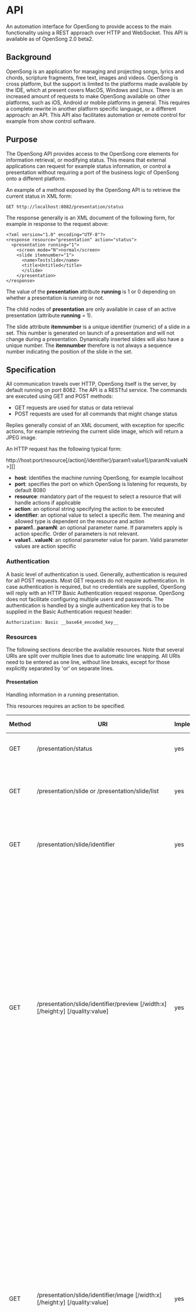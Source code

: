 # API

An automation interface for OpenSong to provide access to the main functionality using a REST approach over HTTP and WebSocket. This API is available as of OpenSong 2.0 beta2.

## Background

OpenSong is an application for managing and projecting songs, lyrics and chords, scripture fragments, free text, images and videos. OpenSong is cross platform, but the support is limited to the platforms made available by the IDE, which at present covers MacOS, Windows and Linux. There is an increased amount of requests to make OpenSong available on other platforms, such as iOS, Android or mobile platforms in general. This requires a complete rewrite in another platform specific language, or a different approach: an API. This API also facilitates automation or remote control for example from show control software.

## Purpose

The OpenSong API provides access to the OpenSong core elements for information retrieval, or modifying status. This means that external applications can request for example status information, or control a presentation without requiring a port of the business logic of OpenSong onto a different platform.

An example of a method exposed by the OpenSong API is to retrieve the current status in XML form:

```
GET http://localhost:8082/presentation/status
```

The response generally is an XML document of the following form, for example in response to the request above:

```
<?xml version="1.0" encoding="UTF-8"?>
<response resource="presentation" action="status">
  <presentation running="1">
    <screen mode="N">normal</screen>
    <slide itemnumber="1">
      <name>Testslide</name>
      <title>Untitled</title>
      </slide>
    </presentation>
</response>
```

The value of the **presentation** attribute **running** is 1 or 0 depending on whether a presentation is running or not.

The child nodes of **presentation** are only available in case of an active presentation (attribute **running** = 1).

The slide attribute **itemnumber** is a unique identifier (numeric) of a slide in a set. This number is generated on launch of a presentation and will not change during a presentation. Dynamically inserted slides will also have a unique number. The **itemnumber** therefore is not always a sequence number indicating the position of the slide in the set.

## Specification

All communication travels over HTTP, OpenSong itself is the server, by default running on port 8082. The API is a RESTful service. The commands are executed using GET and POST methods:

- GET requests are used for status or data retrieval
- POST requests are used for all commands that might change status

Replies generally consist of an XML document, with exception for specific actions, for example retrieving the current slide image, which will return a JPEG image.

An HTTP request has the following typical form:

http://host:port/resource[/action[/identifier]/param1:value1[/paramN:valueN>]]]

- **host**: identifies the machine running OpenSong, for example localhost
- **port**: specifies the port on which OpenSong is listening for requests, by default 8080
- **resource**: mandatory part of the request to select a resource that will handle actions if applicable
- **action**: an optional string specifying the action to be executed
- **identifier**: an optional value to select a specific item. The meaning and allowed type is dependent on the resource and action
- **param1**...**paramN**: an optional parameter name. If parameters apply is action specific. Order of parameters is not relevant.
- **value1**...**valueN**: an optional parameter value for param. Valid parameter values are action specific

### Authentication

A basic level of authentication is used. Generally, authentication is required for all POST requests. Most GET requests do not require authentication. In case authentication is required, but no credentials are supplied, OpenSong will reply with an HTTP Basic Authentication request response. OpenSong does not facilitate configuring multiple users and passwords. The authentication is handled by a single authentication key that is to be supplied in the Basic Authentication request header:

```
Authorization: Basic __base64_encoded_key__
```

### Resources

The following sections describe the available resources. Note that several URIs are split over multiple lines due to automatic line wrapping. All URIs need to be entered as one line, without line breaks, except for those explicitly separated by 'or' on separate lines.

#### Presentation

Handling information in a running presentation.

This resources requires an action to be specified.

| Method | URI                                                                                                  | Implemented                       | Response or consequence                                                                                                                                                                                                                                                                                                                                                                                                                                                                                                                                                                                                                                                                                                                                                                                      |
| ------ | ---------------------------------------------------------------------------------------------------- | --------------------------------- | ------------------------------------------------------------------------------------------------------------------------------------------------------------------------------------------------------------------------------------------------------------------------------------------------------------------------------------------------------------------------------------------------------------------------------------------------------------------------------------------------------------------------------------------------------------------------------------------------------------------------------------------------------------------------------------------------------------------------------------------------------------------------------------------------------------ |
| GET    | /presentation/status                                                                                 | yes                               | The status of OpenSong, see the example response above.                                                                                                                                                                                                                                                                                                                                                                                                                                                                                                                                                                                                                                                                                                                                                      |
| GET    | /presentation/slide or /presentation/slide/list                                                      | yes                               | A list of the slides in the current presentation including slide generics (name, title, slide number).                                                                                                                                                                                                                                                                                                                                                                                                                                                                                                                                                                                                                                                                                                       |
| GET    | /presentation/slide/identifier                                                                       | yes                               | The raw XML data of a slide. Identifier is the slide item number as available in the XML provided by the action list.                                                                                                                                                                                                                                                                                                                                                                                                                                                                                                                                                                                                                                                                                        |
| GET    | /presentation/slide/identifier/preview [/width:x] [/height:y] [/quality:value]                       | yes                               | Preview image for slide in JPEG file format. The dimensions of the preview default to the size of the preview on the presentation helper window or 160x120 in case the presentation helper is not active. Optionally specify parameter width to set the width in pixels (max 4096) either or not in combination with parameter height to set the height in pixels (max 4096). Parameter quality optionally can be set to specify the quality of the JPEG preview, 0=lowest quality, 100=highest quality. Identifier is slide item number as available in the XML provided by the action list, or 'current'.                                                                                                                                                                                                  |
| GET    | /presentation/slide/identifier/image [/width:x] [/height:y] [/quality:value]                         | yes                               | Image of slide in JPEG file format. The dimensions of the image default to the size of the present window, which equal the dimensions of the projector screen. Optionally specify parameter width to set the width in pixels (max 4096) either or not in combination with parameter height to set the height in pixels (max 4096). The parameters width and height are not of influence when using the identifier 'current' to retrieve the slide currently at presentation. Parameter quality optionally can be set to specify the quality of the JPEG preview, 0=lowest quality, 100=highest quality. Identifier is slide item number as available in the XML provided by the action list, or 'current'.                                                                                                   |
| POST   | /presentation/slide/song [/folder:name] /song:name [/after:slide_number] [/order:presentation_order] | yes (as of release 2.2, rev. 917) | Inserts a song to the current showing set. Parameter folder value is the name of the folder to load the songs from. Of absent, the song is in the song folder root. Parameter song is the name of the song to load. Parameter after is the slide number position after which the song is to be inserted. When 0, the song will be inserted as first item in the set. When absent, the song will be inserted after the current slide(group). Parameter order specifies the optional verses, chorus, bridge, .. elements from a song that are to be added (this is wat is referred to in the application as 'presentation order'). When absent, the default presentation order of the song will be used. It is allowed to specify more than once verse by using a comma separated list, e.g. 'V1,C,V2,B,V2,V3' |
| POST   | /presentation/slide/scripture/[tbd]                                                                  |                                   | Insert a new scripture (requires additional parameters, to be defined)                                                                                                                                                                                                                                                                                                                                                                                                                                                                                                                                                                                                                                                                                                                                       |
| POST   | /presentation/slide/identifier                                                                       | yes                               | Directly jump to a slide. Identifier is the slide item number as available in the XML provided by the action list.                                                                                                                                                                                                                                                                                                                                                                                                                                                                                                                                                                                                                                                                                           |
| POST   | /presentation/slide/next                                                                             | yes                               | Move over to the next slide                                                                                                                                                                                                                                                                                                                                                                                                                                                                                                                                                                                                                                                                                                                                                                                  |
| POST   | /presentation/slide/previous                                                                         | yes                               | Move over to the previous slide                                                                                                                                                                                                                                                                                                                                                                                                                                                                                                                                                                                                                                                                                                                                                                              |
| POST   | /presentation/slide/first                                                                            | yes                               | Jump to the first slide                                                                                                                                                                                                                                                                                                                                                                                                                                                                                                                                                                                                                                                                                                                                                                                      |
| POST   | /presentation/slide/last                                                                             | yes                               | Jump to the last slide                                                                                                                                                                                                                                                                                                                                                                                                                                                                                                                                                                                                                                                                                                                                                                                       |
| POST   | /presentation/section/next                                                                           | yes                               | Go to next section                                                                                                                                                                                                                                                                                                                                                                                                                                                                                                                                                                                                                                                                                                                                                                                           |
| POST   | /presentation/section/previous                                                                       | yes                               | Go to previous section                                                                                                                                                                                                                                                                                                                                                                                                                                                                                                                                                                                                                                                                                                                                                                                       |
| POST   | /presentation/song/identifier                                                                        | yes                               | Jump to a specific song within the set. Identifier is the song order number.                                                                                                                                                                                                                                                                                                                                                                                                                                                                                                                                                                                                                                                                                                                                 |
| POST   | /presentation/song/current/chorus                                                                    | yes                               | Jump to (first following) chorus within the current song (if applicable in the current song).                                                                                                                                                                                                                                                                                                                                                                                                                                                                                                                                                                                                                                                                                                                |
| POST   | /presentation/song/current/bridge                                                                    | yes                               | Jump to (first following) bridge within the current song (if applicable in the current song).                                                                                                                                                                                                                                                                                                                                                                                                                                                                                                                                                                                                                                                                                                                |
| POST   | /presentation/song/current/prechorus                                                                 | yes                               | Jump to (first following) pre-chorus within the current song (if applicable in the current song).                                                                                                                                                                                                                                                                                                                                                                                                                                                                                                                                                                                                                                                                                                            |
| POST   | /presentation/song/current/tag                                                                       | yes                               | Jump to (first following) tag within the current song (if applicable in the current song).                                                                                                                                                                                                                                                                                                                                                                                                                                                                                                                                                                                                                                                                                                                   |
| POST   | /presentation/song/current/verse/verse:number                                                        | yes                               | Jump to a specific verse within the current song (if applicable in the current song).                                                                                                                                                                                                                                                                                                                                                                                                                                                                                                                                                                                                                                                                                                                        |
| POST   | /presentation/screen/normal                                                                          | yes                               | Switch (back) to normal screen display mode.                                                                                                                                                                                                                                                                                                                                                                                                                                                                                                                                                                                                                                                                                                                                                                 |
| POST   | /presentation/screen/[toggle_]black                                                                  | yes                               | Show black screen. If current screen is black screen, switch to normal screen.                                                                                                                                                                                                                                                                                                                                                                                                                                                                                                                                                                                                                                                                                                                               |
| POST   | /presentation/screen/[toggle_]white                                                                  | yes                               | Show white screen. If current screen is white screen, switch to normal screen.                                                                                                                                                                                                                                                                                                                                                                                                                                                                                                                                                                                                                                                                                                                               |
| POST   | /presentation/screen/[toggle_]hide                                                                   | yes                               | Show current background (hide text). If current screen mode is hide, switch to normal screen.                                                                                                                                                                                                                                                                                                                                                                                                                                                                                                                                                                                                                                                                                                                |
| POST   | /presentation/screen/[toggle_]logo                                                                   | yes                               | Show logo over current screen. If logo is displayed, switch to normal screen.                                                                                                                                                                                                                                                                                                                                                                                                                                                                                                                                                                                                                                                                                                                                |
| POST   | /presentation/screen/[toggle_]freeze                                                                 | yes                               | Freeze current screen, do not update screen changes. If current screen mode is freeze screen, switch to normal screen.                                                                                                                                                                                                                                                                                                                                                                                                                                                                                                                                                                                                                                                                                       |
| POST   | /presentation/screen/alert/message:text                                                              | yes                               | Shows alert on screen. Parameter message, text value is the text message to be shown. When the parameter is absent or empty, the currently showing alert (if any) will be removed. You can use plain (ascii) text, or - as of as of release 2.2, rev. 918 - UTF-8.                                                                                                                                                                                                                                                                                                                                                                                                                                                                                                                                           |
| POST   | /presentation/close                                                                                  | yes                               | End the current running presentation (without interactive user confirmation).                                                                                                                                                                                                                                                                                                                                                                                                                                                                                                                                                                                                                                                                                                                                |

#### Song

Exchanging song related data.

| Method | URI                                                                 | Implemented     | Response or consequence                                                                                                                                                                                                                                                                                                                                                                                                                            |
| ------ | ------------------------------------------------------------------- | --------------- | -------------------------------------------------------------------------------------------------------------------------------------------------------------------------------------------------------------------------------------------------------------------------------------------------------------------------------------------------------------------------------------------------------------------------------------------------- |
| GET    | /song or /song/list[/folder:name]                                   | yes             | A list of all songs in the root song directory, or the song in the folder specified by the parameter 'folder'.                                                                                                                                                                                                                                                                                                                                     |
| GET    | /song/[detail]/identifier[/folder:name]                             | yes             | The raw XML of a song.                                                                                                                                                                                                                                                                                                                                                                                                                             |
| GET    | /song/folders                                                       | yes             | A list with the names of the available song folders.                                                                                                                                                                                                                                                                                                                                                                                               |
| POST   | /song/load/identifier[/folder:name]                                 | yes (2.0 final) | Loads the song specified by the song name as identifier.                                                                                                                                                                                                                                                                                                                                                                                           |
| POST   | /song/present/identifier[/folder:name][/slide:index][/display:mode] | yes (2.0 final) | Starts a presentation using the song specified by the set name as identifier. Optionally a starting slide can be specified. Omission of the parameter has the same effect as using slide_index=1. The optional display parameter determines the display mode where 1 is single display and 2 is dual display (launching presentation helper). Dual display is default. Parameter slide and parameter display can be swapped and both are optional. |

#### Set

Exchanging set related data.

| Method | URI                                                  | Implemented     | Response or consequence                                                                                                                                                                                                                                                                                                                                                                                                                           |
| ------ | ---------------------------------------------------- | --------------- | ------------------------------------------------------------------------------------------------------------------------------------------------------------------------------------------------------------------------------------------------------------------------------------------------------------------------------------------------------------------------------------------------------------------------------------------------- |
| GET    | /set or /set/list                                    | yes             | A list with the names of all available sets.                                                                                                                                                                                                                                                                                                                                                                                                      |
| GET    | /set/slide/identifier                                | yes             | A list of slides in the set specified by the set name as identifier. A short summary per slide will be returned. For full slide details, specify a slide by index, see next.                                                                                                                                                                                                                                                                      |
| GET    | /set/slide/identifier/slide:index                    | yes             | The full (raw) slide contents from the set specified by the set name as identifier and the slide index as parameter.                                                                                                                                                                                                                                                                                                                              |
| POST   | /set/load/identifier                                 | yes (2.0 final) | Loads the set specified by the set name as identifier.                                                                                                                                                                                                                                                                                                                                                                                            |
| POST   | /set/present/identifier[/slide:index][/display:mode] | yes (2.0 final) | Starts a presentation using the set specified by the set name as identifier. Optionally a starting slide can be specified. Omission of the parameter has the same effect as using slide_index=1. The optional display parameter determines the display mode where 1 is single display and 2 is dual display (launching presentation helper). Dual display is default. Parameter slide and parameter display can be swapped and both are optional. |

#### WebSocket

This resource provides access to the websocket interface. Using websockets enables bidirectional communication and status pushing from OpenSong to the client instead of polling using the actions listed above.

To initiate a websocket session, connect the client to

```
ws://host:port/ws
```

The socket interface provides full interactive access to all resources by sending the regular URI request as text data to OpenSong:

```
resource[/action[/identifier][/param1:value1[/paramN:valueN]]]
```

The websocket implementation is basic and limited to sending complete data frames for text or binary data using the approved WebSocket specification [RFC 6455](http://tools.ietf.org/html/rfc6455). At present the implemented functionality is fully backwards compatible to draft [hybi-10](http://tools.ietf.org/html/draft-ietf-hybi-thewebsocketprotocol-10). Secure websockets (wss) are not supported.

The websocket connection is not authenticated, therefore actions that modify the state of OpenSong, such as loading a set or changing a slide are not allowed. This means that the ws resource allows all GET actions, plus the ws resource actions:

| URI                        | Implemented | Activity                                                                                                      |
| -------------------------- | ----------- | ------------------------------------------------------------------------------------------------------------- |
| /ws/subscribe/identifier   | yes         | Activates notifications for a specific topic, generally identical to a resource name. Supported: presentation |
| /ws/unsubscribe/identifier | yes         | Deactivates notifications for a specific topic, genarally identical to a resource name.                       |
